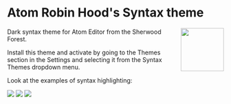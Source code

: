 # Atom Robin Hood's Syntax theme

<img align="right" width="100" height="100" src="https://github.com/azat-io/atom-robin-hood-syntax/blob/master/images/robincat.jpg?raw=true">

Dark syntax theme for Atom Editor from the Sherwood Forest.

Install this theme and activate by going to the Themes section in the Settings and selecting it from the Syntax Themes dropdown menu.

Look at the examples of syntax highlighting:

<img src="https://github.com/azat-io/atom-robin-hood-syntax/blob/master/images/html.png?raw=true">

<img src="https://github.com/azat-io/atom-robin-hood-syntax/blob/master/images/css.png?raw=true">

<img src="https://github.com/azat-io/atom-robin-hood-syntax/blob/master/images/js.png?raw=true">
